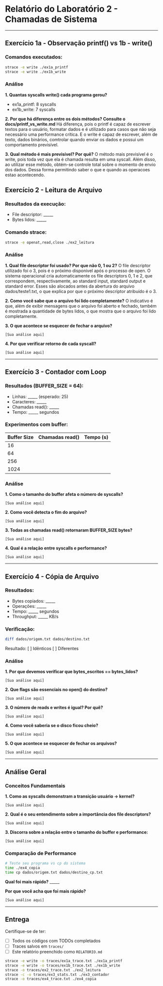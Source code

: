 # Relatório do Laboratório 2 - Chamadas de Sistema

---

## Exercício 1a - Observação printf() vs 1b - write()

### Comandos executados:
```bash
strace -e write ./ex1a_printf
strace -e write ./ex1b_write
```

### Análise

**1. Quantas syscalls write() cada programa gerou?**
- ex1a_printf: 8 syscalls
- ex1b_write: 7 syscalls

**2. Por que há diferença entre os dois métodos? Consulte o docs/printf_vs_write.md**
  Há diferença, pois o printf é capaz de escrever textos para o usuário, formatar dados e é utilizado para casos que não seja necessário uma performance crítica.
E o write é capaz de escrever, além de texto, dados binários, comtrolar quando enviar os dados e possui um comportamento previsível.

**3. Qual método é mais previsível? Por quê?**
  O método mais previsível é o write, pois toda vez que ela é chamada resulta em uma syscall. Além disso, ao utilizar esse método, obtém-se controle total sobre o momento de envio dos dados. Dessa forma permitindo saber o que e quando as operacoes estao acontecendo.

## Exercício 2 - Leitura de Arquivo

### Resultados da execução:
- File descriptor: _____
- Bytes lidos: _____

### Comando strace:
```bash
strace -e openat,read,close ./ex2_leitura
```

### Análise

**1. Qual file descriptor foi usado? Por que não 0, 1 ou 2?**
  O file descriptor utilizado foi o 3, pois é o próximo disponível após o processo de open. O sistema operacional cria automaticamente os file descriptors 0, 1 e 2, que correspondem, respectivamente, ao standard input, standard output e standard error. Esses são alocados antes da abertura do arquivo dados/teste1.txt, o que explica por que o próximo descriptor atribuído é o 3.

**2. Como você sabe que o arquivo foi lido completamente?**
  O indicativo é que, além de exibir mensagens que o arquivo foi aberto e fechado, também é mostrada a quantidade de bytes lidos, o que mostra que o arquivo foi lido completamente.


**3. O que acontece se esquecer de fechar o arquivo?**

```
[Sua análise aqui]
```

**4. Por que verificar retorno de cada syscall?**

```
[Sua análise aqui]
```

---

## Exercício 3 - Contador com Loop

### Resultados (BUFFER_SIZE = 64):
- Linhas: _____ (esperado: 25)
- Caracteres: _____
- Chamadas read(): _____
- Tempo: _____ segundos

### Experimentos com buffer:

| Buffer Size | Chamadas read() | Tempo (s) |
|-------------|-----------------|-----------|
| 16          |                 |           |
| 64          |                 |           |
| 256         |                 |           |
| 1024        |                 |           |

### Análise

**1. Como o tamanho do buffer afeta o número de syscalls?**

```
[Sua análise aqui]
```

**2. Como você detecta o fim do arquivo?**

```
[Sua análise aqui]
```

**3. Todas as chamadas read() retornaram BUFFER_SIZE bytes?**

```
[Sua análise aqui]
```

**4. Qual é a relação entre syscalls e performance?**

```
[Sua análise aqui]
```

---

## Exercício 4 - Cópia de Arquivo

### Resultados:
- Bytes copiados: _____
- Operações: _____
- Tempo: _____ segundos
- Throughput: _____ KB/s

### Verificação:
```bash
diff dados/origem.txt dados/destino.txt
```
Resultado: [ ] Idênticos [ ] Diferentes

### Análise

**1. Por que devemos verificar que bytes_escritos == bytes_lidos?**

```
[Sua análise aqui]
```

**2. Que flags são essenciais no open() do destino?**

```
[Sua análise aqui]
```

**3. O número de reads e writes é igual? Por quê?**

```
[Sua análise aqui]
```

**4. Como você saberia se o disco ficou cheio?**

```
[Sua análise aqui]
```

**5. O que acontece se esquecer de fechar os arquivos?**

```
[Sua análise aqui]
```

---

## Análise Geral

### Conceitos Fundamentais

**1. Como as syscalls demonstram a transição usuário → kernel?**

```
[Sua análise aqui]
```

**2. Qual é o seu entendimento sobre a importância dos file descriptors?**

```
[Sua análise aqui]
```

**3. Discorra sobre a relação entre o tamanho do buffer e performance:**

```
[Sua análise aqui]
```

### Comparação de Performance

```bash
# Teste seu programa vs cp do sistema
time ./ex4_copia
time cp dados/origem.txt dados/destino_cp.txt
```

**Qual foi mais rápido?** _____

**Por que você acha que foi mais rápido?**

```
[Sua análise aqui]
```

---

## Entrega

Certifique-se de ter:
- [ ] Todos os códigos com TODOs completados
- [ ] Traces salvos em `traces/`
- [ ] Este relatório preenchido como `RELATORIO.md`

```bash
strace -e write -o traces/ex1a_trace.txt ./ex1a_printf
strace -e write -o traces/ex1b_trace.txt ./ex1b_write
strace -o traces/ex2_trace.txt ./ex2_leitura
strace -c -o traces/ex3_stats.txt ./ex3_contador
strace -o traces/ex4_trace.txt ./ex4_copia
```
